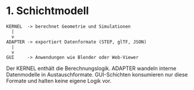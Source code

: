 # 1. Schichtmodell

```
KERNEL  -> berechnet Geometrie und Simulationen
  |
  v
ADAPTER -> exportiert Datenformate (STEP, glTF, JSON)
  |
  v
GUI     -> Anwendungen wie Blender oder Web-Viewer
```

Der KERNEL enthält die Berechnungslogik. ADAPTER wandeln interne Datenmodelle in Austauschformate. GUI-Schichten konsumieren nur diese Formate und halten keine eigene Logik vor.

